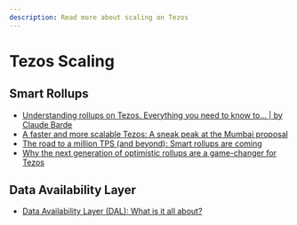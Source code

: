 ```yaml
---
description: Read more about scaling on Tezos
---
```


# Tezos Scaling

## Smart Rollups

* [Understanding rollups on Tezos. Everything you need to know to… | by Claude Barde](https://claudebarde.medium.com/understanding-rollups-on-tezos-a910d8ba94a5)&#x20;
* [A faster and more scalable Tezos: A sneak peak at the Mumbai proposal](https://research-development.nomadic-labs.com/mumbai-preview.html#smart-rollups-activated)&#x20;
* [The road to a million TPS (and beyond): Smart rollups are coming](https://research-development.nomadic-labs.com/smart-rollups-are-coming.html) &#x20;
* [Why the next generation of optimistic rollups are a game-changer for Tezos](https://research-development.nomadic-labs.com/next-generation-rollups.html)&#x20;

## Data Availability Layer

* [Data Availability Layer (DAL): What is it all about?](https://spotlight.tezos.com/data-availability-layer-dal-what-is-it-all-about/) &#x20;
